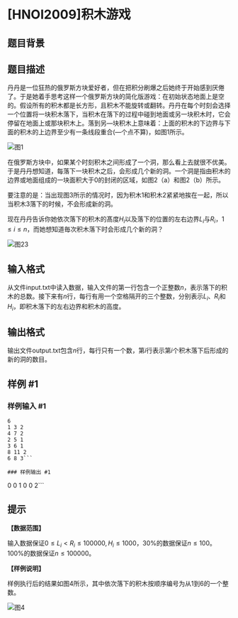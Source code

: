 # [HNOI2009]积木游戏

## 题目背景



## 题目描述

丹丹是一位狂热的俄罗斯方块爱好者，但在把积分刷爆之后她终于开始感到厌倦了。于是她着手思考这样一个俄罗斯方块的简化版游戏：在初始状态地面上是空的。假设所有的积木都是长方形，且积木不能旋转或翻转。丹丹在每个时刻会选择一个位置将一块积木落下，当积木在落下的过程中碰到地面或另一块积木时，它会停留在地面上或那块积木上。落到另—块积木上意味着：上面的积木的下边界与下面的积木的上边界至少有一条线段重合(―个点不算)，如图1所示。

![图1](https://cdn.luogu.com.cn/upload/pic/22107.png)

在俄罗斯方块中，如果某个时刻积木之间形成了一个洞，那么看上去就很不优美。于是丹丹想知道，每落下一块积木之后，会形成几个新的洞。一个洞是指由积木的边界或地面组成的一块面积大于0的封闭的区域，如图2（a）和图2（b）所示。

要注意的是：当出现图3所示的情况时，因为积木1和积木2紧紧地挨在一起，所以当积木3落下的时候，不会形成新的洞。

现在丹丹告诉你她依次落下的积木的髙度$H_i$以及落下的位置的左右边界$L_i$与$R_i$，$1 \leq i \leq n$，而她想知道毎次积木落下时会形成几个新的洞？

![图23](https://cdn.luogu.com.cn/upload/pic/22108.png)

## 输入格式

从文件input.txt中读入数据，输入文件的第一行包含一个正整数$n$，表示落下的积木的总数。接下来有$n$行，每行有用一个空格隔开的三个整数，分别表示$L_i$、$R_i$和$H_i$，即积木落下的左右边界和积木的高度。

## 输出格式

输出文件output.txt包含$n$行，每行只有一个数，第$i$行表示第$i$个积木落下后形成的新的洞的数目。

## 样例 #1

### 样例输入 #1
```
6
1 3 2
4 7 2
2 5 1
3 6 1
8 11 2
6 8 3```

### 样例输出 #1

```
0
0
1
0
0
2```

## 提示

**【数据范围】**

输入数据保证$0 \leq L_i < R_i \leq 100000, H_i \leq 1000$，30%的数据保证$n \leq 100$。100%的数据保证$n \leq 100000$。

**【样例说明】**

样例执行后的结果如图4所示，其中依次落下的积木按顺序编号为从1到6的一个整数。

![图4](https://cdn.luogu.com.cn/upload/pic/22110.png)
